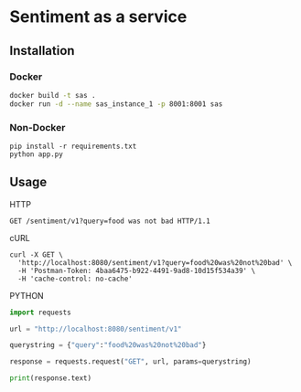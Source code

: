# Sentiment as a service

## Installation

### Docker
```sh
docker build -t sas .
docker run -d --name sas_instance_1 -p 8001:8001 sas
```

### Non-Docker
```
pip install -r requirements.txt
python app.py
```


## Usage
HTTP  
```
GET /sentiment/v1?query=food was not bad HTTP/1.1
```

cURL  
```curl
curl -X GET \
  'http://localhost:8080/sentiment/v1?query=food%20was%20not%20bad' \
  -H 'Postman-Token: 4baa6475-b922-4491-9ad8-10d15f534a39' \
  -H 'cache-control: no-cache'
```

PYTHON

```python
import requests

url = "http://localhost:8080/sentiment/v1"

querystring = {"query":"food%20was%20not%20bad"}

response = requests.request("GET", url, params=querystring)

print(response.text)
```
